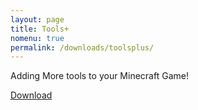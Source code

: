 ```yaml
---
layout: page
title: Tools+
nomenu: true
permalink: /downloads/toolsplus/
---
```

Adding More tools to your Minecraft Game!

[Download](/downloads/toolsplusmc/tools+.exe)
